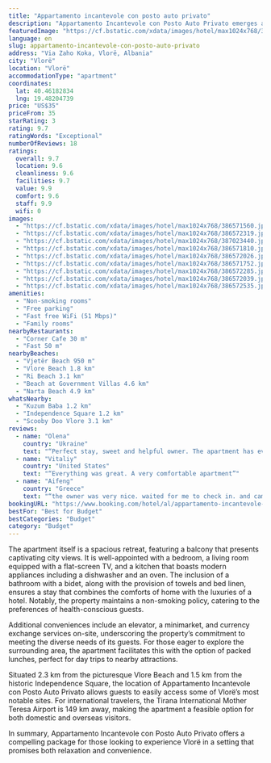 ```yaml
---
title: "Appartamento incantevole con posto auto privato"
description: "Appartamento Incantevole con Posto Auto Privato emerges as a prime choice for travelers seeking a blend of comfort and convenience in Vlorë."
featuredImage: "https://cf.bstatic.com/xdata/images/hotel/max1024x768/386571560.jpg?k=0669d13c93aee9618cfd2030a5ea15b06dbdfff854b086203a033311cb91b9a5&o=&hp=1"
language: en
slug: appartamento-incantevole-con-posto-auto-privato
address: "Via Zaho Koka, Vlorë, Albania"
city: "Vlorë"
location: "Vlorë"
accommodationType: "apartment"
coordinates:
  lat: 40.46182834
  lng: 19.48204739
price: "US$35"
priceFrom: 35
starRating: 3
rating: 9.7
ratingWords: "Exceptional"
numberOfReviews: 18
ratings:
  overall: 9.7
  location: 9.6
  cleanliness: 9.6
  facilities: 9.7
  value: 9.9
  comfort: 9.6
  staff: 9.9
  wifi: 0
images:
  - "https://cf.bstatic.com/xdata/images/hotel/max1024x768/386571560.jpg?k=0669d13c93aee9618cfd2030a5ea15b06dbdfff854b086203a033311cb91b9a5&o=&hp=1"
  - "https://cf.bstatic.com/xdata/images/hotel/max1024x768/386572319.jpg?k=6771a261d2002986576dda22e4920394632806541007440d5481d25ed56669d0&o=&hp=1"
  - "https://cf.bstatic.com/xdata/images/hotel/max1024x768/387023440.jpg?k=500e1303d16dcb61af4b35315b1ecf6691a23bcdd90adf11cf059bacc7f49d29&o=&hp=1"
  - "https://cf.bstatic.com/xdata/images/hotel/max1024x768/386571810.jpg?k=3e1fd6ca98ed92a0bfa82ff7a4d984daa8a451dd118f100ad6a70d965f84953c&o=&hp=1"
  - "https://cf.bstatic.com/xdata/images/hotel/max1024x768/386572026.jpg?k=16ac196ba610966eb9abc3c6e990662381b06d4fa1ea6a7577842f254840689b&o=&hp=1"
  - "https://cf.bstatic.com/xdata/images/hotel/max1024x768/386571752.jpg?k=8ecc6900f6f9a567665569ad4f74e9e59b10b559094dcb2d2721063395a3a94c&o=&hp=1"
  - "https://cf.bstatic.com/xdata/images/hotel/max1024x768/386572285.jpg?k=e382205f848ac4d501585ec19ce79e0933f3e06117f9025eb86968aa229a3efd&o=&hp=1"
  - "https://cf.bstatic.com/xdata/images/hotel/max1024x768/386572039.jpg?k=6395f6d1a535662b8eeabee1b07743d9c898d2e612a9fdb62c740a2c019f729c&o=&hp=1"
  - "https://cf.bstatic.com/xdata/images/hotel/max1024x768/386572535.jpg?k=3c7e0a3ada017f501038073f18d156b03391c2fe06f88eb8ce0663f789d1918c&o=&hp=1"
amenities:
  - "Non-smoking rooms"
  - "Free parking"
  - "Fast free WiFi (51 Mbps)"
  - "Family rooms"
nearbyRestaurants:
  - "Corner Cafe 30 m"
  - "Fast 50 m"
nearbyBeaches:
  - "Vjetër Beach 950 m"
  - "Vlore Beach 1.8 km"
  - "Ri Beach 3.1 km"
  - "Beach at Government Villas 4.6 km"
  - "Narta Beach 4.9 km"
whatsNearby:
  - "Kuzum Baba 1.2 km"
  - "Independence Square 1.2 km"
  - "Scooby Doo Vlore 3.1 km"
reviews:
  - name: "Olena"
    country: "Ukraine"
    text: "“Perfect stay, sweet and helpful owner. The apartment has everything you need. Nearby all shops and markets you may need. The sea is 20 minutes walking. Recommend!”"
  - name: "Vitaliy"
    country: "United States"
    text: "“Everything was great. A very comfortable apartment”"
  - name: "Aifeng"
    country: "Greece"
    text: "“the owner was very nice. waited for me to check in. and came early in the morning also waited for me to checking out. The apartment was amazing, equipped with everything you needed. clean, and large rooms. would love to come again and recommend to...”"
bookingURL: "https://www.booking.com/hotel/al/appartamento-incantevole-con-posto-auto-privato.en-gb.html?aid=8035640"
bestFor: "Best for Budget"
bestCategories: "Budget"
category: "Budget"
---
```


The apartment itself is a spacious retreat, featuring a balcony that presents captivating city views. It is well-appointed with a bedroom, a living room equipped with a flat-screen TV, and a kitchen that boasts modern appliances including a dishwasher and an oven. The inclusion of a bathroom with a bidet, along with the provision of towels and bed linen, ensures a stay that combines the comforts of home with the luxuries of a hotel. Notably, the property maintains a non-smoking policy, catering to the preferences of health-conscious guests.

Additional conveniences include an elevator, a minimarket, and currency exchange services on-site, underscoring the property’s commitment to meeting the diverse needs of its guests. For those eager to explore the surrounding area, the apartment facilitates this with the option of packed lunches, perfect for day trips to nearby attractions.

Situated 2.3 km from the picturesque Vlore Beach and 1.5 km from the historic Independence Square, the location of Appartamento Incantevole con Posto Auto Privato allows guests to easily access some of Vlorë’s most notable sites. For international travelers, the Tirana International Mother Teresa Airport is 149 km away, making the apartment a feasible option for both domestic and overseas visitors.

In summary, Appartamento Incantevole con Posto Auto Privato offers a compelling package for those looking to experience Vlorë in a setting that promises both relaxation and convenience.